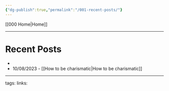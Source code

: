 ```yaml
---
{"dg-publish":true,"permalink":"/001-recent-posts/"}
---
```


[[000 Home\|Home]]

---

# Recent Posts

- 
- 10/08/2023 - [[How to be charismatic\|How to be charismatic]]
  


---
tags:
links: